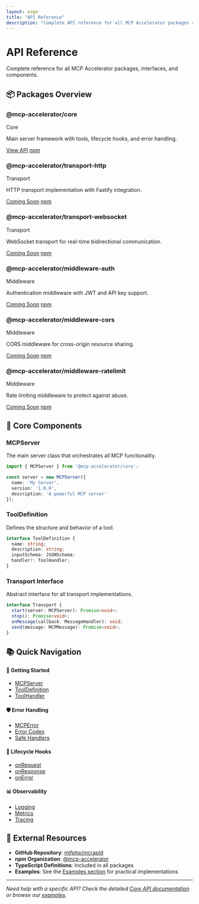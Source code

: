```yaml
---
layout: page
title: "API Reference"
description: "Complete API reference for all MCP Accelerator packages and components"
---
```


# API Reference

Complete reference for all MCP Accelerator packages, interfaces, and components.

## 📦 Packages Overview

<div class="packages-grid">
  <div class="package-card">
    <div class="package-header">
      <h3>@mcp-accelerator/core</h3>
      <span class="package-badge primary">Core</span>
    </div>
    <p>Main server framework with tools, lifecycle hooks, and error handling.</p>
    <div class="package-links">
      <a href="./core" class="btn btn-primary">View API</a>
      <a href="https://www.npmjs.com/package/@mcp-accelerator/core" target="_blank" class="btn btn-secondary">npm</a>
    </div>
  </div>

  <div class="package-card">
    <div class="package-header">
      <h3>@mcp-accelerator/transport-http</h3>
      <span class="package-badge">Transport</span>
    </div>
    <p>HTTP transport implementation with Fastify integration.</p>
    <div class="package-links">
      <a href="#" class="btn btn-secondary">Coming Soon</a>
      <a href="https://www.npmjs.com/package/@mcp-accelerator/transport-http" target="_blank" class="btn btn-secondary">npm</a>
    </div>
  </div>

  <div class="package-card">
    <div class="package-header">
      <h3>@mcp-accelerator/transport-websocket</h3>
      <span class="package-badge">Transport</span>
    </div>
    <p>WebSocket transport for real-time bidirectional communication.</p>
    <div class="package-links">
      <a href="#" class="btn btn-secondary">Coming Soon</a>
      <a href="https://www.npmjs.com/package/@mcp-accelerator/transport-websocket" target="_blank" class="btn btn-secondary">npm</a>
    </div>
  </div>

  <div class="package-card">
    <div class="package-header">
      <h3>@mcp-accelerator/middleware-auth</h3>
      <span class="package-badge warning">Middleware</span>
    </div>
    <p>Authentication middleware with JWT and API key support.</p>
    <div class="package-links">
      <a href="#" class="btn btn-secondary">Coming Soon</a>
      <a href="https://www.npmjs.com/package/@mcp-accelerator/middleware-auth" target="_blank" class="btn btn-secondary">npm</a>
    </div>
  </div>

  <div class="package-card">
    <div class="package-header">
      <h3>@mcp-accelerator/middleware-cors</h3>
      <span class="package-badge warning">Middleware</span>
    </div>
    <p>CORS middleware for cross-origin resource sharing.</p>
    <div class="package-links">
      <a href="#" class="btn btn-secondary">Coming Soon</a>
      <a href="https://www.npmjs.com/package/@mcp-accelerator/middleware-cors" target="_blank" class="btn btn-secondary">npm</a>
    </div>
  </div>

  <div class="package-card">
    <div class="package-header">
      <h3>@mcp-accelerator/middleware-ratelimit</h3>
      <span class="package-badge warning">Middleware</span>
    </div>
    <p>Rate limiting middleware to protect against abuse.</p>
    <div class="package-links">
      <a href="#" class="btn btn-secondary">Coming Soon</a>
      <a href="https://www.npmjs.com/package/@mcp-accelerator/middleware-ratelimit" target="_blank" class="btn btn-secondary">npm</a>
    </div>
  </div>
</div>

## 🔧 Core Components

### MCPServer

The main server class that orchestrates all MCP functionality.

```typescript
import { MCPServer } from '@mcp-accelerator/core';

const server = new MCPServer({
  name: 'My Server',
  version: '1.0.0',
  description: 'A powerful MCP server'
});
```

### ToolDefinition

Defines the structure and behavior of a tool.

```typescript
interface ToolDefinition {
  name: string;
  description: string;
  inputSchema: JSONSchema;
  handler?: ToolHandler;
}
```

### Transport Interface

Abstract interface for all transport implementations.

```typescript
interface Transport {
  start(server: MCPServer): Promise<void>;
  stop(): Promise<void>;
  onMessage(callback: MessageHandler): void;
  send(message: MCPMessage): Promise<void>;
}
```

## 📚 Quick Navigation

<div class="api-nav">
  <div class="nav-section">
    <h4>🚀 Getting Started</h4>
    <ul>
      <li><a href="./core#mcp-server">MCPServer</a></li>
      <li><a href="./core#tool-definition">ToolDefinition</a></li>
      <li><a href="./core#tool-handler">ToolHandler</a></li>
    </ul>
  </div>

  <div class="nav-section">
    <h4>🛡️ Error Handling</h4>
    <ul>
      <li><a href="./core#mcp-error">MCPError</a></li>
      <li><a href="./core#error-codes">Error Codes</a></li>
      <li><a href="./core#safe-handlers">Safe Handlers</a></li>
    </ul>
  </div>

  <div class="nav-section">
    <h4>🔄 Lifecycle Hooks</h4>
    <ul>
      <li><a href="./core#on-request">onRequest</a></li>
      <li><a href="./core#on-response">onResponse</a></li>
      <li><a href="./core#on-error">onError</a></li>
    </ul>
  </div>

  <div class="nav-section">
    <h4>📊 Observability</h4>
    <ul>
      <li><a href="./core#logging">Logging</a></li>
      <li><a href="./core#metrics">Metrics</a></li>
      <li><a href="./core#tracing">Tracing</a></li>
    </ul>
  </div>
</div>

## 🔗 External Resources

- **GitHub Repository**: [mjfphp/mcrapid](https://github.com/mjfphp/mcrapid)
- **npm Organization**: [@mcp-accelerator](https://www.npmjs.com/org/mcp-accelerator)
- **TypeScript Definitions**: Included in all packages
- **Examples**: See the [Examples section](../examples/) for practical implementations

---

*Need help with a specific API? Check the detailed [Core API documentation](./core) or browse our [examples](../examples/).*

